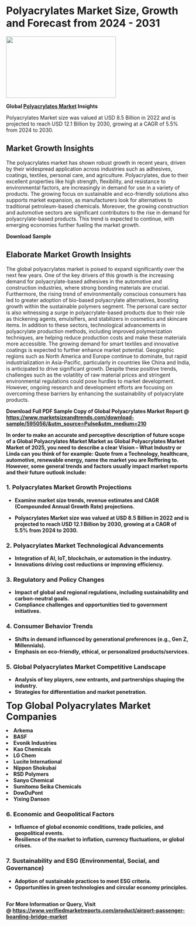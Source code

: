 <H1>Polyacrylates Market Size, Growth and Forecast from 2024 - 2031</H1><img class="aligncenter size-medium wp-image-584254" src="https://thirdeyenews.in/wp-content/uploads/2024/09/Global-Market-Research-300x168.jpeg" alt="" width="300" height="168" /><p><strong>Global&nbsp;<a href="https://www.marketsizeandtrends.com/download-sample/595056/&amp;utm_source=Pulse&amp;utm_medium=210">Polyacrylates Market</a> Insights</strong></p><p>Polyacrylates Market size was valued at USD 8.5 Billion in 2022 and is projected to reach USD 12.1 Billion by 2030, growing at a CAGR of 5.5% from 2024 to 2030.</p><p><h2>Market Growth Insights</h2> The polyacrylates market has shown robust growth in recent years, driven by their widespread application across industries such as adhesives, coatings, textiles, personal care, and agriculture. Polyacrylates, due to their excellent properties like high strength, flexibility, and resistance to environmental factors, are increasingly in demand for use in a variety of products. The growing focus on sustainable and eco-friendly solutions also supports market expansion, as manufacturers look for alternatives to traditional petroleum-based chemicals. Moreover, the growing construction and automotive sectors are significant contributors to the rise in demand for polyacrylate-based products. This trend is expected to continue, with emerging economies further fueling the market growth. <p><strong>Download Sample</strong></p> <h2>Elaborate Market Growth Insights</h2> The global polyacrylates market is poised to expand significantly over the next few years. One of the key drivers of this growth is the increasing demand for polyacrylate-based adhesives in the automotive and construction industries, where strong bonding materials are crucial. Furthermore, the rising trend of environmentally conscious consumers has led to greater adoption of bio-based polyacrylate alternatives, boosting growth within the sustainable polymers segment. The personal care sector is also witnessing a surge in polyacrylate-based products due to their role as thickening agents, emulsifiers, and stabilizers in cosmetics and skincare items. In addition to these sectors, technological advancements in polyacrylate production methods, including improved polymerization techniques, are helping reduce production costs and make these materials more accessible. The growing demand for smart textiles and innovative coatings is expected to further enhance market potential. Geographic regions such as North America and Europe continue to dominate, but rapid industrialization in Asia-Pacific, particularly in countries like China and India, is anticipated to drive significant growth. Despite these positive trends, challenges such as the volatility of raw material prices and stringent environmental regulations could pose hurdles to market development. However, ongoing research and development efforts are focusing on overcoming these barriers by enhancing the sustainability of polyacrylate products. <p><strong></p><p><span class=""><strong>Download Full PDF Sample Copy of Global Polyacrylates Market Report</strong> @ <a href="https://www.marketsizeandtrends.com/download-sample/595056/&amp;utm_source=Pulse&amp;utm_medium=210" target="_blank">https://www.marketsizeandtrends.com/download-sample/595056/&amp;utm_source=Pulse&amp;utm_medium=210</a></span></p><p>In order to make an accurate and perceptive description of future scope of a Global&nbsp;Polyacrylates Market Market as Global&nbsp;Polyacrylates Market Market of 2025, you need to describe a clear Vision &ndash; What Industry or Linda can you think of for example: Quote from a Technology, healthcare, automotive, renewable energy, name the market you are Reffering to. However, some general trends and factors usually impact market reports and their future outlook include:</p><h3>1.&nbsp;<strong>Polyacrylates Market Growth Projections</strong></h3><ul><li>Examine market size trends, revenue estimates and CAGR (Compounded Annual Growth Rate) projections.</li><li><p>Polyacrylates Market size was valued at USD 8.5 Billion in 2022 and is projected to reach USD 12.1 Billion by 2030, growing at a CAGR of 5.5% from 2024 to 2030.</p></li></ul><h3>2.&nbsp;<strong>Polyacrylates Market Technological Advancements</strong></h3><ul><li>Integration of AI, IoT, blockchain, or automation in the industry.</li><li>Innovations driving cost reductions or improving efficiency.</li></ul><h3>3.&nbsp;<strong>Regulatory and Policy Changes</strong></h3><ul><li>Impact of global and regional regulations, including sustainability and carbon-neutral goals.</li><li>Compliance challenges and opportunities tied to government initiatives.</li></ul><h3>4.&nbsp;<strong>Consumer Behavior Trends</strong></h3><ul><li>Shifts in demand influenced by generational preferences (e.g., Gen Z, Millennials).</li><li>Emphasis on eco-friendly, ethical, or personalized products/services.</li></ul><h3>5.&nbsp;<strong>Global Polyacrylates Market Competitive Landscape</strong></h3><ul><li>Analysis of key players, new entrants, and partnerships shaping the industry.</li><li>Strategies for differentiation and market penetration.</li></ul><p data-pm-slice="1 1 []"><span style="color: inherit; font-family: inherit; font-size: 25px;">Top Global Polyacrylates Market Companies</span></p><div class="" data-test-id=""><p><li>Arkema</li><li> BASF</li><li> Evonik Industries</li><li> Kao Chemicals</li><li> LG Chem</li><li> Lucite International</li><li> Nippon Shokubai</li><li> RSD Polymers</li><li> Sanyo Chemical</li><li> Sumitomo Seika Chemicals</li><li> DowDuPont</li><li> Yixing Danson</li></p></div><h3>6.&nbsp;<strong>Economic and Geopolitical Factors</strong></h3><ul><li>Influence of global economic conditions, trade policies, and geopolitical events.</li><li>Resilience of the market to inflation, currency fluctuations, or global crises.</li></ul><h3>7.&nbsp;<strong>Sustainability and ESG (Environmental, Social, and Governance)</strong></h3><ul><li>Adoption of sustainable practices to meet ESG criteria.</li><li>Opportunities in green technologies and circular economy principles.</li></ul><h2><strong style="font-size: 14px;">For More Information or Query, Visit @&nbsp;</strong><a style="background-color: #ffffff; font-size: 14px;" href="https://www.marketsizeandtrends.com/report/polyacrylates-market/" target="_blank">https://www.verifiedmarketreports.com/product/airport-passenger-boarding-bridge-market</a></h2>
